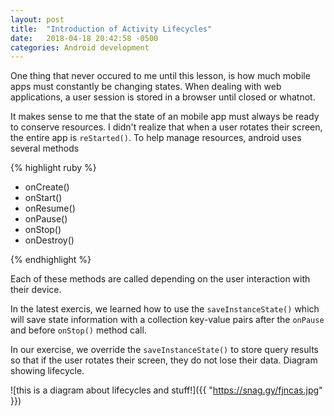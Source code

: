 ```yaml
---
layout: post
title:  "Introduction of Activity Lifecycles"
date:   2018-04-18 20:42:58 -0500
categories: Android development
---
```


One thing that never occured to me until this lesson, is how much mobile apps must constantly be changing states. When dealing with web applications, a user session is stored in a browser until closed or whatnot. 

It makes sense to me that the state of an mobile app must always be ready to conserve resources. I didn't realize that when a user rotates their screen, the entire app is `reStarted()`. To help manage resources, android uses several methods



{% highlight ruby %}


- onCreate()
- onStart()
- onResume()
- onPause()
- onStop()
- onDestroy()

{% endhighlight %}

Each of these methods are called depending on the user interaction with their device.

In the latest exercis, we learned how to use the `saveInstanceState()` which will save state information with a collection key-value pairs after the `onPause` and before `onStop()` method call. 

In our exercise, we override the `saveInstanceState()` to store query results so that if the user rotates their screen, they do not lose their data. 
Diagram showing lifecycle.

![this is a diagram about lifecycles and stuff!]({{ "https://snag.gy/fjncas.jpg" }})

